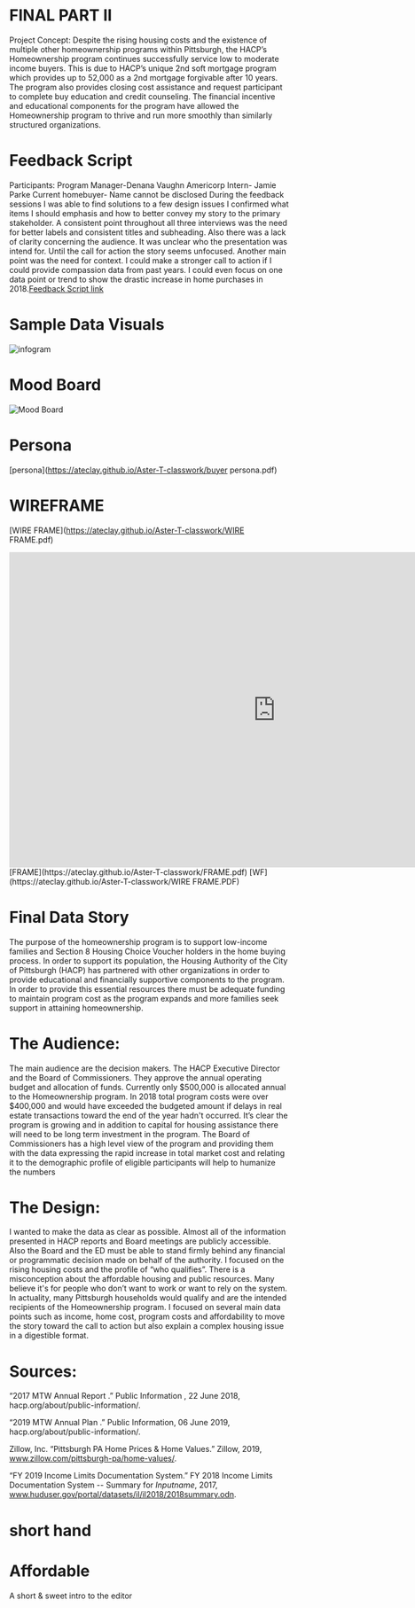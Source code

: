 
# FINAL PART II
Project  Concept:
Despite the rising housing costs and the existence of multiple other homeownership programs within Pittsburgh, the HACP’s Homeownership program continues successfully  service low to moderate income buyers. This is due to HACP’s unique 2nd soft mortgage program which provides up to 52,000 as a 2nd mortgage forgivable after 10 years. The program also provides closing cost assistance and request participant to complete buy education and credit counseling. The financial incentive and educational components for the program have allowed the Homeownership program to thrive and run more smoothly than similarly structured organizations.
# Feedback Script
Participants:
Program Manager-Denana Vaughn 
Americorp Intern- Jamie Parke
Current homebuyer- Name cannot be disclosed 
During the feedback sessions I was able to find solutions to a few design issues I confirmed what items I should emphasis and how to better convey my story to the primary stakeholder. A consistent point throughout  all three interviews was the need for better labels and consistent titles and subheading. Also there was a lack of clarity concerning the audience. It was unclear who the presentation was intend for. Until the call for action the story seems unfocused. 
Another main point was the need for context. I could make a stronger call to action if I could provide compassion data from past years. I could even focus on one data point or trend to show the drastic increase in home purchases in 2018.[Feedback Script link](https://ateclay.github.io/Aster-T-classwork/SCRIPT.pdf)
# Sample Data Visuals
![infogram](https://ateclay.github.io/Aster-T-classwork/aFFORDABILITY.png)
# Mood Board 
![Mood Board](https://ateclay.github.io/Aster-T-classwork/3,000,000,000.jpg)
# Persona 
[persona](https://ateclay.github.io/Aster-T-classwork/buyer persona.pdf)
# WIREFRAME 
[WIRE FRAME](https://ateclay.github.io/Aster-T-classwork/WIRE FRAME.pdf)
<iframe src="https://docs.google.com/presentation/d/e/2PACX-1vQI6WAQC9ZMvlrUVJiKIu18q4Wij3eW6tNaZ0vivjUL-Jec5M8TjXDiieiAoQ9NO8Tttnb75Xp4lG-4/embed?start=false&loop=false&delayms=3000" frameborder="0" width="960" height="569" allowfullscreen="true" mozallowfullscreen="true" webkitallowfullscreen="true"></iframe>
[FRAME](https://ateclay.github.io/Aster-T-classwork/FRAME.pdf)
[WF](https://ateclay.github.io/Aster-T-classwork/WIRE FRAME.PDF)

# Final Data Story 

The purpose of the homeownership program is to support low-income families and Section 8 Housing Choice Voucher holders in the home buying process. In order to support its population, the Housing Authority of the City of Pittsburgh (HACP) has partnered with other organizations in order to provide educational and financially supportive components to the program. In order to provide this essential resources there must be adequate funding to maintain program cost as the program expands and more families seek support in attaining homeownership.

# The Audience:

The main audience are the decision makers. The HACP Executive Director and the Board of Commissioners. They approve the annual operating budget and allocation of funds. Currently only $500,000 is allocated annual to the Homeownership program. In 2018 total program costs were over $400,000 and would have exceeded the budgeted amount if delays in real estate transactions toward the end of the year hadn't occurred. It’s clear the program is growing and in addition to capital for housing assistance there will need to be long term investment in the program. The Board of Commissioners has a high level view of the program and providing them with the data expressing the rapid increase in total market cost and relating it to the demographic profile of eligible participants will help to humanize the numbers

# The Design:

I wanted to make the data as clear as possible. Almost all of the information presented in HACP reports and Board meetings are publicly accessible. Also the Board and the ED must be able to stand firmly behind any financial or programmatic decision made on behalf of the authority. I focused on the rising housing costs and the profile of “who qualifies”. There is a misconception about the affordable housing and public resources. Many believe it's for people who don’t want to work or want to rely on the system. In actuality, many Pittsburgh households would qualify and are the intended recipients of the Homeownership program. I focused on several main data points such as income, home cost, program costs and affordability to move the story toward the call to action but also explain a complex housing issue in a digestible format. 


# Sources:

“2017 MTW Annual Report .” Public Information , 22 June 2018, hacp.org/about/public-information/.

“2019 MTW Annual Plan .” Public Information, 06 June 2019, hacp.org/about/public-information/.

Zillow, Inc. “Pittsburgh PA Home Prices & Home Values.” Zillow, 2019, www.zillow.com/pittsburgh-pa/home-values/.

“FY 2019 Income Limits Documentation System.” FY 2018 Income Limits Documentation System -- Summary for $Inputname$, 2017, www.huduser.gov/portal/datasets/il/il2018/2018summary.odn.

# short hand 
<script src="https://embed.shorthand.com/embed_6.js"></script>
<div data-shorthand-embed="carnegiemellon.shorthandstories.com/_hacp/"><h1>Affordable </h1><p>A short & sweet intro to the editor</p></div>
